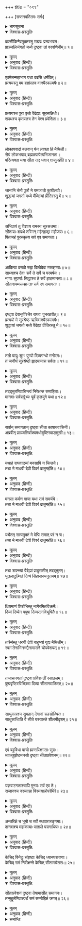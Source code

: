+++
title = "०९९"

+++
[सप्तनवतितमः सर्गः]



<details><summary>भागसूचना</summary>

97. सीताका शपथ-ग्रहण और रसातलमें प्रवेश
</details>

<details open><summary>विश्वास-प्रस्तुतिः</summary>

वाल्मीकिनैवमुक्तस्तु राघवः प्रत्यभाषत।  
प्राञ्जलिर्जगतो मध्ये दृष्ट्वा तां वरवर्णिनीम्॥ १॥
</details>

<details><summary>मूलम्</summary>

वाल्मीकिनैवमुक्तस्तु राघवः प्रत्यभाषत।  
प्राञ्जलिर्जगतो मध्ये दृष्ट्वा तां वरवर्णिनीम्॥ १॥
</details>

<details><summary>अनुवाद (हिन्दी)</summary>

महर्षि वाल्मीकिके ऐसा कहनेपर श्रीरघुनाथजी सुन्दरी सीतादेवीकी ओर एक बार दृष्टि डालकर उस जनसमुदायके बीच हाथ जोड़कर बोले—॥ १॥
</details>

<details open><summary>विश्वास-प्रस्तुतिः</summary>

एवमेतन्महाभाग यथा वदसि धर्मवित्।  
प्रत्ययस्तु मम ब्रह्मंस्तव वाक्यैरकल्मषैः॥ २॥
</details>

<details><summary>मूलम्</summary>

एवमेतन्महाभाग यथा वदसि धर्मवित्।  
प्रत्ययस्तु मम ब्रह्मंस्तव वाक्यैरकल्मषैः॥ २॥
</details>

<details><summary>अनुवाद (हिन्दी)</summary>

‘महाभाग! आप धर्मके ज्ञाता हैं। सीताके सम्बन्धमें आप जैसा कह रहे हैं, वह सब ठीक है। ब्रह्मन्! आपके इन निर्दोष वचनोंसे मुझे जनकनन्दिनीकी शुद्धतापर पूरा विश्वास हो गया है॥ २॥
</details>

<details open><summary>विश्वास-प्रस्तुतिः</summary>

प्रत्ययश्च पुरा वृत्तो वैदेह्याः सुरसन्निधौ।  
शपथश्च कृतस्तत्र तेन वेश्म प्रवेशिता॥ ३॥
</details>

<details><summary>मूलम्</summary>

प्रत्ययश्च पुरा वृत्तो वैदेह्याः सुरसन्निधौ।  
शपथश्च कृतस्तत्र तेन वेश्म प्रवेशिता॥ ३॥
</details>

<details><summary>अनुवाद (हिन्दी)</summary>

‘एक बार पहले भी देवताओंके समीप विदेह-कुमारीकी शुद्धताका विश्वास मुझे प्राप्त हो चुका है। उस समय सीताने अपनी शुद्धिके लिये शपथ की थी, जिसके कारण मैंने इन्हें अपने भवनमें स्थान दिया॥ ३॥
</details>

<details open><summary>विश्वास-प्रस्तुतिः</summary>

लोकापवादो बलवान् येन त्यक्ता हि मैथिली।  
सेयं लोकभयाद् ब्रह्मन्नपापेत्यभिजानता।  
परित्यक्ता मया सीता तद् भवान् क्षन्तुमर्हति॥ ४॥
</details>

<details><summary>मूलम्</summary>

लोकापवादो बलवान् येन त्यक्ता हि मैथिली।  
सेयं लोकभयाद् ब्रह्मन्नपापेत्यभिजानता।  
परित्यक्ता मया सीता तद् भवान् क्षन्तुमर्हति॥ ४॥
</details>

<details><summary>अनुवाद (हिन्दी)</summary>

‘किंतु आगे चलकर फिर बड़े जोरका लोकापवाद उठा, जिससे विवश होकर मुझे मिथिलेशकुमारीका त्याग करना पड़ा। ब्रह्मन्! यह जानते हुए भी कि सीता सर्वथा निष्पाप हैं, मैंने केवल समाजके भयसे इन्हें छोड़ दिया था; अतः आप मेरे इस अपराधको क्षमा करें॥ ४॥
</details>

<details open><summary>विश्वास-प्रस्तुतिः</summary>

जानामि चेमौ पुत्रौ मे यमजातौ कुशीलवौ।  
शुद्धायां जगतो मध्ये मैथिल्यां प्रीतिरस्तु मे॥ ५॥
</details>

<details><summary>मूलम्</summary>

जानामि चेमौ पुत्रौ मे यमजातौ कुशीलवौ।  
शुद्धायां जगतो मध्ये मैथिल्यां प्रीतिरस्तु मे॥ ५॥
</details>

<details><summary>अनुवाद (हिन्दी)</summary>

‘मैं यह भी जानता हूँ कि ये जुड़वे उत्पन्न हुए कुमार कुश और लव मेरे ही पुत्र हैं, तथापि जनसमुदायमें शुद्ध प्रमाणित होनेपर ही मिथिलेशकुमारीमें मेरा प्रेम हो सकता है’॥ ५॥
</details>

<details open><summary>विश्वास-प्रस्तुतिः</summary>

अभिप्रायं तु विज्ञाय रामस्य सुरसत्तमाः।  
सीतायाः शपथे तस्मिन् महेन्द्राद्या महौजसः॥ ६॥  
पितामहं पुरस्कृत्य सर्व एव समागताः।
</details>

<details><summary>मूलम्</summary>

अभिप्रायं तु विज्ञाय रामस्य सुरसत्तमाः।  
सीतायाः शपथे तस्मिन् महेन्द्राद्या महौजसः॥ ६॥  
पितामहं पुरस्कृत्य सर्व एव समागताः।
</details>

<details><summary>अनुवाद (हिन्दी)</summary>

श्रीरामचन्द्रजीके अभिप्रायको जानकर सीताके शपथके समय महेन्द्र आदि सभी मुख्य-मुख्य महातेजस्वी देवता पितामह ब्रह्माजीको आगे करके वहाँ आ गये॥ ६ १/२॥
</details>

<details open><summary>विश्वास-प्रस्तुतिः</summary>

आदित्या वसवो रुद्रा विश्वेदेवा मरुद‍्गणाः॥ ७॥  
साध्याश्च देवाः सर्वे ते सर्वे च परमर्षयः।  
नागाः सुपर्णाः सिद्धाश्च ते सर्वे हृष्टमानसाः॥ ८॥  
सीताशपथसम्भ्रान्ताः सर्व एव समागताः।
</details>

<details><summary>मूलम्</summary>

आदित्या वसवो रुद्रा विश्वेदेवा मरुद‍्गणाः॥ ७॥  
साध्याश्च देवाः सर्वे ते सर्वे च परमर्षयः।  
नागाः सुपर्णाः सिद्धाश्च ते सर्वे हृष्टमानसाः॥ ८॥  
सीताशपथसम्भ्रान्ताः सर्व एव समागताः।
</details>

<details><summary>अनुवाद (हिन्दी)</summary>

आदित्य, वसु, रुद्र, विश्वेदेव, मरुद‍्गण, समस्त साध्यदेव, सभी महर्षि, नाग, गरुड़ और सम्पूर्ण सिद्धगण प्रसन्नचित्त हो सीताजीके शपथ-ग्रहणको देखनेके लिये घबराये हुए-से वहाँ आ पहुँचे॥ ७-८ १/२॥
</details>

<details open><summary>विश्वास-प्रस्तुतिः</summary>

दृष्ट्वा देवानृषींश्चैव राघवः पुनरब्रवीत्॥ ९॥  
प्रत्ययो मे सुरश्रेष्ठ ऋषिवाक्यैरकल्मषैः।  
शुद्धायां जगतो मध्ये वैदेह्यां प्रीतिरस्तु मे॥ १०॥
</details>

<details><summary>मूलम्</summary>

दृष्ट्वा देवानृषींश्चैव राघवः पुनरब्रवीत्॥ ९॥  
प्रत्ययो मे सुरश्रेष्ठ ऋषिवाक्यैरकल्मषैः।  
शुद्धायां जगतो मध्ये वैदेह्यां प्रीतिरस्तु मे॥ १०॥
</details>

<details><summary>अनुवाद (हिन्दी)</summary>

देवताओं तथा ऋषियोंको उपस्थित देख श्रीरघुनाथजी फिर बोले—‘सुरश्रेष्ठगण! यद्यपि मुझे महर्षि वाल्मीकिके निर्दोष वचनोंसे ही पूरा विश्वास हो गया है, तथापि जन-समाजके बीच विदेहकुमारीकी विशुद्धता प्रमाणित हो जानेपर मुझे अधिक प्रसन्नता होगी’॥ ९-१०॥
</details>

<details open><summary>विश्वास-प्रस्तुतिः</summary>

ततो वायुः शुभः पुण्यो दिव्यगन्धो मनोरमः।  
तं जनौघं सुरश्रेष्ठो ह्लादयामास सर्वतः॥ ११॥
</details>

<details><summary>मूलम्</summary>

ततो वायुः शुभः पुण्यो दिव्यगन्धो मनोरमः।  
तं जनौघं सुरश्रेष्ठो ह्लादयामास सर्वतः॥ ११॥
</details>

<details><summary>अनुवाद (हिन्दी)</summary>

तदनन्तर दिव्य सुगन्धसे परिपूर्ण, मनको आनन्द देनेवाले परम पवित्र एवं शुभकारक सुरश्रेष्ठ वायुदेव मन्दगतिसे प्रवाहित हो सब ओरसे वहाँके जनसमुदायको आह्लाद प्रदान करने लगे॥ ११॥
</details>

<details open><summary>विश्वास-प्रस्तुतिः</summary>

तदद्भुतमिवाचिन्त्यं निरैक्षन्त समाहिताः।  
मानवाः सर्वराष्ट्रेभ्यः पूर्वं कृतयुगे यथा॥ १२॥
</details>

<details><summary>मूलम्</summary>

तदद्भुतमिवाचिन्त्यं निरैक्षन्त समाहिताः।  
मानवाः सर्वराष्ट्रेभ्यः पूर्वं कृतयुगे यथा॥ १२॥
</details>

<details><summary>अनुवाद (हिन्दी)</summary>

समस्त राष्ट्रोंसे आये हुए मनुष्योंने एकाग्रचित्त हो प्राचीन कालके सत्ययुगकी भाँति यह अद्भुत और अचिन्त्य-सी घटना अपनी आँखों देखी॥ १२॥
</details>

<details open><summary>विश्वास-प्रस्तुतिः</summary>

सर्वान् समागतान् दृष्ट्वा सीता काषायवासिनी।  
अब्रवीत् प्राञ्जलिर्वाक्यमधोदृष्टिरवाङ्मुखी॥ १३॥
</details>

<details><summary>मूलम्</summary>

सर्वान् समागतान् दृष्ट्वा सीता काषायवासिनी।  
अब्रवीत् प्राञ्जलिर्वाक्यमधोदृष्टिरवाङ्मुखी॥ १३॥
</details>

<details><summary>अनुवाद (हिन्दी)</summary>

उस समय सीताजी तपस्विनियोंके अनुरूप गेरुआ वस्त्र धारण किये हुए थीं। सबको उपस्थित जानकर वे हाथ जोड़े, दृष्टि और मुखको नीचे किये बोलीं—॥ १३॥
</details>

<details open><summary>विश्वास-प्रस्तुतिः</summary>

यथाहं राघवादन्यं मनसापि न चिन्तये।  
तथा मे माधवी देवी विवरं दातुमर्हति॥ १४॥
</details>

<details><summary>मूलम्</summary>

यथाहं राघवादन्यं मनसापि न चिन्तये।  
तथा मे माधवी देवी विवरं दातुमर्हति॥ १४॥
</details>

<details><summary>अनुवाद (हिन्दी)</summary>

‘मैं श्रीरघुनाथजीके सिवा दूसरे किसी पुरुषका (स्पर्श तो दूर रहा) मनसे चिन्तन भी नहीं करती; यदि यह सत्य है तो भगवती पृथ्वीदेवी मुझे अपनी गोदमें स्थान दें॥ १४॥
</details>

<details open><summary>विश्वास-प्रस्तुतिः</summary>

मनसा कर्मण वाचा यथा रामं समर्चये।  
तथा मे माधवी देवी विवरं दातुमर्हति॥ १५॥
</details>

<details><summary>मूलम्</summary>

मनसा कर्मण वाचा यथा रामं समर्चये।  
तथा मे माधवी देवी विवरं दातुमर्हति॥ १५॥
</details>

<details><summary>अनुवाद (हिन्दी)</summary>

‘यदि मैं मन, वाणी और क्रियाके द्वारा केवल श्रीरामकी ही आराधना करती हूँ तो भगवती पृथ्वीदेवी मुझे अपनी गोदमें स्थान दें॥ १५॥
</details>

<details open><summary>विश्वास-प्रस्तुतिः</summary>

यथैतत् सत्यमुक्तं मे वेद्मि रामात् परं न च।  
तथा मे माधवी देवी विवरं दातुमर्हति॥ १६॥
</details>

<details><summary>मूलम्</summary>

यथैतत् सत्यमुक्तं मे वेद्मि रामात् परं न च।  
तथा मे माधवी देवी विवरं दातुमर्हति॥ १६॥
</details>

<details><summary>अनुवाद (हिन्दी)</summary>

‘भगवान् श्रीरामको छोड़कर मैं दूसरे किसी पुरुषको नहीं जानती, मेरी कही हुई यह बात यदि सत्य हो तो भगवती पृथ्वीदेवी मुझे अपनी गोदमें स्थान दें’॥ १६॥
</details>

<details open><summary>विश्वास-प्रस्तुतिः</summary>

तथा शपन्त्यां वैदेह्यां प्रादुरासीत् तदद्भुतम्।  
भूतलादुत्थितं दिव्यं सिंहासनमनुत्तमम्॥ १७॥
</details>

<details><summary>मूलम्</summary>

तथा शपन्त्यां वैदेह्यां प्रादुरासीत् तदद्भुतम्।  
भूतलादुत्थितं दिव्यं सिंहासनमनुत्तमम्॥ १७॥
</details>

<details><summary>अनुवाद (हिन्दी)</summary>

विदेहकुमारी सीताके इस प्रकार शपथ करते ही भूतलसे एक अद्भुत सिंहासन प्रकट हुआ, जो बड़ा ही सुन्दर और दिव्य था॥ १७॥
</details>

<details open><summary>विश्वास-प्रस्तुतिः</summary>

ध्रियमाणं शिरोभिस्तु नागैरमितविक्रमैः।  
दिव्यं दिव्येन वपुषा दिव्यरत्नविभूषितैः॥ १८॥
</details>

<details><summary>मूलम्</summary>

ध्रियमाणं शिरोभिस्तु नागैरमितविक्रमैः।  
दिव्यं दिव्येन वपुषा दिव्यरत्नविभूषितैः॥ १८॥
</details>

<details><summary>अनुवाद (हिन्दी)</summary>

दिव्य रत्नोंसे विभूषित महापराक्रमी नागोंने दिव्य रूप धारण करके उस दिव्य सिंहासनको अपने सिरपर धारण कर रखा था॥ १८॥
</details>

<details open><summary>विश्वास-प्रस्तुतिः</summary>

तस्मिंस्तु धरणी देवी बाहुभ्यां गृह्य मैथिलीम्।  
स्वागतेनाभिनन्द्यैनामासने चोपवेशयत्॥ १९॥
</details>

<details><summary>मूलम्</summary>

तस्मिंस्तु धरणी देवी बाहुभ्यां गृह्य मैथिलीम्।  
स्वागतेनाभिनन्द्यैनामासने चोपवेशयत्॥ १९॥
</details>

<details><summary>अनुवाद (हिन्दी)</summary>

सिंहासनके साथ ही पृथ्वीकी अधिष्ठात्री देवी भी दिव्य रूपसे प्रकट हुईं। उन्होंने मिथिलेशकुमारी सीताको अपनी दोनों भुजाओंसे गोदमें उठा लिया और स्वागतपूर्वक उनका अभिनन्दन करके उन्हें उस सिंहासनपर बिठा दिया॥ १९॥
</details>

<details open><summary>विश्वास-प्रस्तुतिः</summary>

तामासनगतां दृष्ट्वा प्रविशन्तीं रसातलम्।  
पुष्पवृष्टिरविच्छिन्ना दिव्या सीतामवाकिरत्॥ २०॥
</details>

<details><summary>मूलम्</summary>

तामासनगतां दृष्ट्वा प्रविशन्तीं रसातलम्।  
पुष्पवृष्टिरविच्छिन्ना दिव्या सीतामवाकिरत्॥ २०॥
</details>

<details><summary>अनुवाद (हिन्दी)</summary>

सिंहासनपर बैठकर जब सीतादेवी रसातलमें प्रवेश करने लगीं, उस समय देवताओंने उनकी ओर देखा। फिर तो आकाशसे उनके ऊपर दिव्य पुष्पोंकी लगातार वर्षा होने लगी॥ २०॥
</details>

<details open><summary>विश्वास-प्रस्तुतिः</summary>

साधुकारश्च सुमहान् देवानां सहसोत्थितः।  
साधुसाध्विति वै सीते यस्यास्ते शीलमीदृशम्॥ २१॥
</details>

<details><summary>मूलम्</summary>

साधुकारश्च सुमहान् देवानां सहसोत्थितः।  
साधुसाध्विति वै सीते यस्यास्ते शीलमीदृशम्॥ २१॥
</details>

<details><summary>अनुवाद (हिन्दी)</summary>

देवताओंके मुँहसे सहसा ‘धन्य-धन्य’ का महान् शब्द प्रकट हुआ। वे कहने लगे—‘सीते! तुम धन्य हो, धन्य हो। तुम्हारा शील-स्वभाव इतना सुन्दर और ऐसा पवित्र है’॥ २१॥
</details>

<details open><summary>विश्वास-प्रस्तुतिः</summary>

एवं बहुविधा वाचो ह्यन्तरिक्षगताः सुराः।  
व्याजह्रुर्हृष्टमनसो दृष्ट्वा सीताप्रवेशनम्॥ २२॥
</details>

<details><summary>मूलम्</summary>

एवं बहुविधा वाचो ह्यन्तरिक्षगताः सुराः।  
व्याजह्रुर्हृष्टमनसो दृष्ट्वा सीताप्रवेशनम्॥ २२॥
</details>

<details><summary>अनुवाद (हिन्दी)</summary>

सीताका रसातलमें प्रवेश देखकर आकाशमें खड़े हुए देवता प्रसन्नचित्त हो इस तरहकी बहुत-सी बातें कहने लगे॥ २२॥
</details>

<details open><summary>विश्वास-प्रस्तुतिः</summary>

यज्ञवाटगताश्चापि मुनयः सर्व एव ते।  
राजानश्च नरव्याघ्रा विस्मयान्नोपरेमिरे॥ २३॥
</details>

<details><summary>मूलम्</summary>

यज्ञवाटगताश्चापि मुनयः सर्व एव ते।  
राजानश्च नरव्याघ्रा विस्मयान्नोपरेमिरे॥ २३॥
</details>

<details><summary>अनुवाद (हिन्दी)</summary>

यज्ञमण्डपमें पधारे हुए सभी मुनि और नरश्रेष्ठ नरेश भी आश्चर्यसे भर गये॥ २३॥
</details>

<details open><summary>विश्वास-प्रस्तुतिः</summary>

अन्तरिक्षे च भूमौ च सर्वे स्थावरजङ्गमाः।  
दानवाश्च महाकायाः पाताले पन्नगाधिपाः॥ २४॥
</details>

<details><summary>मूलम्</summary>

अन्तरिक्षे च भूमौ च सर्वे स्थावरजङ्गमाः।  
दानवाश्च महाकायाः पाताले पन्नगाधिपाः॥ २४॥
</details>

<details><summary>अनुवाद (हिन्दी)</summary>

अन्तरिक्षमें और भूतलपर सभी चराचर प्राणी तथा पातालमें विशालकाय दानव और नागराज भी आश्चर्यचकित हो उठे॥ २४॥
</details>

<details open><summary>विश्वास-प्रस्तुतिः</summary>

केचिद् विनेदुः संहृष्टाः केचिद् ध्यानपरायणाः।  
केचिद् रामं निरीक्षन्ते केचित् सीतामचेतसः॥ २५॥
</details>

<details><summary>मूलम्</summary>

केचिद् विनेदुः संहृष्टाः केचिद् ध्यानपरायणाः।  
केचिद् रामं निरीक्षन्ते केचित् सीतामचेतसः॥ २५॥
</details>

<details><summary>अनुवाद (हिन्दी)</summary>

कोई हर्षनाद करने लगे, कोई ध्यानमग्न हो गये, कोई श्रीरामकी ओर देखने लगे और कोई हक्के-बक्के-से होकर सीताजीकी ओर निहारने लगे॥ २५॥
</details>

<details open><summary>विश्वास-प्रस्तुतिः</summary>

सीताप्रवेशनं दृष्ट्वा तेषामासीत् समागमः।  
तन्मुहूर्तमिवात्यर्थं समं सम्मोहितं जगत्॥ २६॥
</details>

<details><summary>मूलम्</summary>

सीताप्रवेशनं दृष्ट्वा तेषामासीत् समागमः।  
तन्मुहूर्तमिवात्यर्थं समं सम्मोहितं जगत्॥ २६॥
</details>

<details><summary>अनुवाद (हिन्दी)</summary>

सीताका भूतलमें प्रवेश देखकर वहाँ आये हुए सब लोग हर्ष, शोक आदिमें डूब गये। दो घड़ीतक वहाँका सारा जनसमुदाय अत्यन्त मोहाच्छन्न-सा हो गया॥ २६॥
</details>

<details><summary>समाप्तिः</summary>

इत्यार्षे श्रीमद्रामायणे वाल्मीकीये आदिकाव्ये उत्तरकाण्डे सप्तनवतितमः सर्गः॥ ९७॥  
इस प्रकार श्रीवाल्मीकिनिर्मित आर्षरामायण आदिकाव्यके उत्तरकाण्डमें सत्तानबेवाँ सर्ग पूरा हुआ॥ ९७॥
</details>

